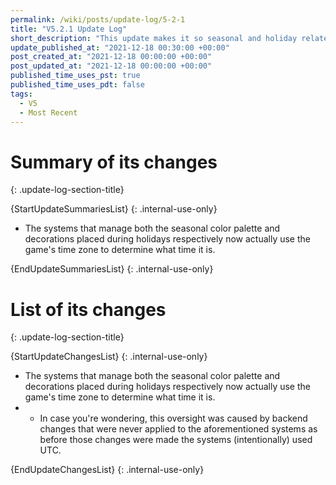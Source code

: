 ```yaml
---
permalink: /wiki/posts/update-log/5-2-1
title: "V5.2.1 Update Log"
short_description: "This update makes it so seasonal and holiday related changes to the map actually use the game's time zone."
update_published_at: "2021-12-18 00:30:00 +00:00"
post_created_at: "2021-12-18 00:00:00 +00:00"
post_updated_at: "2021-12-18 00:00:00 +00:00"
published_time_uses_pst: true
published_time_uses_pdt: false
tags:
  - V5
  - Most Recent
---
```


# Summary of its changes
{: .update-log-section-title}

{StartUpdateSummariesList}
{: .internal-use-only}

* The systems that manage both the seasonal color palette and decorations placed during holidays respectively now actually use the game's time zone to determine what time it is.

{EndUpdateSummariesList}
{: .internal-use-only}

# List of its changes
{: .update-log-section-title}

{StartUpdateChangesList}
{: .internal-use-only}

* The systems that manage both the seasonal color palette and decorations placed during holidays respectively now actually use the game's time zone to determine what time it is.
* * In case you're wondering, this oversight was caused by backend changes that were never applied to the aforementioned systems as before those changes were made the systems (intentionally) used UTC.

{EndUpdateChangesList}
{: .internal-use-only}